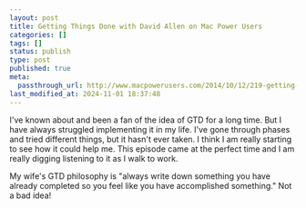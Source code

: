 ```yaml
---
layout: post
title: Getting Things Done with David Allen on Mac Power Users
categories: []
tags: []
status: publish
type: post
published: true
meta:
  passthrough_url: http://www.macpowerusers.com/2014/10/12/219-getting-things-done-with-david-allen/
last_modified_at: 2024-11-01 18:37:48
---
```


I've known about and been a fan of the idea of GTD for a long time. But I have always struggled implementing it in my life. I've gone through phases and tried different things, but it hasn't ever taken. I think I am really starting to see how it could help me. This episode came at the perfect time and I am really digging listening to it as I walk to work.


My wife's GTD philosophy is "always write down something you have already completed so you feel like you have accomplished something." Not a bad idea!
